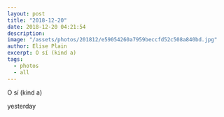 ```yaml
---
layout: post
title: "2018-12-20"
date: 2018-12-20 04:21:54
description: 
image: "/assets/photos/201812/e59054260a7959beccfd52c508a840bd.jpg"
author: Elise Plain
excerpt: O sí (kind a)
tags: 
  - photos
  - all
---
```


O sí (kind a)
<p></p>
yesterday